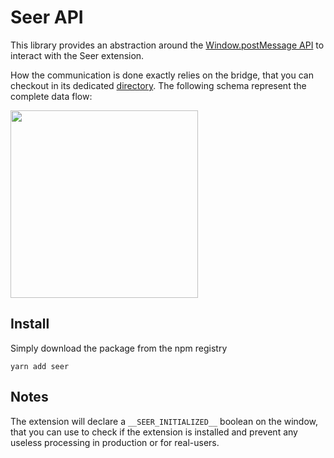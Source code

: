 # Seer API

This library provides an abstraction around the [Window.postMessage API](https://developer.mozilla.org/en-US/docs/Web/API/Window/postMessage)
to interact with the Seer extension.

How the communication is done exactly relies on the bridge, that you can checkout
in its dedicated [directory](../src/bridge). The following schema represent the
complete data flow:

<img src="https://cdn.pbrd.co/images/92al0O7cY.png" height="300" />

## Install

Simply download the package from the npm registry

    yarn add seer

## Notes

The extension will declare a `__SEER_INITIALIZED__` boolean on the window,
that you can use to check if the extension is installed and prevent any useless
processing in production or for real-users.

